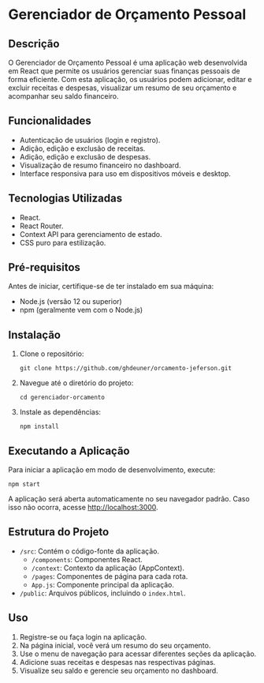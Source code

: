 # Gerenciador de Orçamento Pessoal

## Descrição

O Gerenciador de Orçamento Pessoal é uma aplicação web desenvolvida em React que permite os usuários gerenciar suas finanças pessoais de forma eficiente. Com esta aplicação, os usuários podem adicionar, editar e excluir receitas e despesas, visualizar um resumo de seu orçamento e acompanhar seu saldo financeiro.

## Funcionalidades

- Autenticação de usuários (login e registro).
- Adição, edição e exclusão de receitas.
- Adição, edição e exclusão de despesas.
- Visualização de resumo financeiro no dashboard.
- Interface responsiva para uso em dispositivos móveis e desktop.

## Tecnologias Utilizadas

- React.
- React Router.
- Context API para gerenciamento de estado.
- CSS puro para estilização.

## Pré-requisitos

Antes de iniciar, certifique-se de ter instalado em sua máquina:

- Node.js (versão 12 ou superior)
- npm (geralmente vem com o Node.js)

## Instalação

1. Clone o repositório:
   ```
   git clone https://github.com/ghdeuner/orcamento-jeferson.git
   ```

2. Navegue até o diretório do projeto:
   ```
   cd gerenciador-orcamento
   ```

3. Instale as dependências:
   ```
   npm install
   ```

## Executando a Aplicação

Para iniciar a aplicação em modo de desenvolvimento, execute:

```
npm start
```

A aplicação será aberta automaticamente no seu navegador padrão. Caso isso não ocorra, acesse [http://localhost:3000](http://localhost:3000).

## Estrutura do Projeto

- `/src`: Contém o código-fonte da aplicação.
  - `/components`: Componentes React.
  - `/context`: Contexto da aplicação (AppContext).
  - `/pages`: Componentes de página para cada rota.
  - `App.js`: Componente principal da aplicação.
- `/public`: Arquivos públicos, incluindo o `index.html`.

## Uso

1. Registre-se ou faça login na aplicação.
2. Na página inicial, você verá um resumo do seu orçamento.
3. Use o menu de navegação para acessar diferentes seções da aplicação.
4. Adicione suas receitas e despesas nas respectivas páginas.
5. Visualize seu saldo e gerencie seu orçamento no dashboard.
